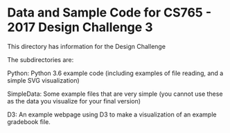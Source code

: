# Data and Sample Code for CS765 - 2017 Design Challenge 3

This directory has information for the Design Challenge

The subdirectories are:

Python: Python 3.6 example code (including examples of file reading, and a simple SVG visualization)

SimpleData: Some example files that are very simple (you cannot use these as the data you visualize for your final version)

D3: An example webpage using D3 to make a visualization of an example gradebook file.
